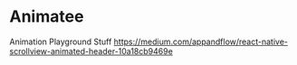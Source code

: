# Animatee
Animation Playground Stuff
https://medium.com/appandflow/react-native-scrollview-animated-header-10a18cb9469e
